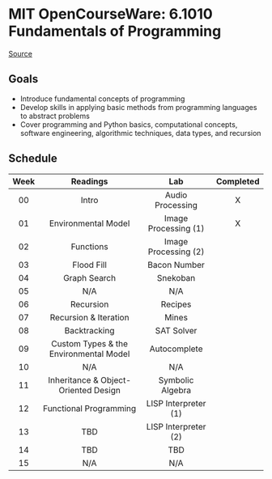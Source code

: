 # MIT OpenCourseWare: 6.1010 Fundamentals of Programming

[Source](https://py.mit.edu/)

## Goals

* Introduce fundamental concepts of programming
* Develop skills in applying basic methods from programming languages to abstract problems
* Cover programming and Python basics, computational concepts, software engineering, algorithmic techniques, data types, and recursion

## Schedule

| Week | Readings                               | Lab                  | Completed |
|:----:|:--------------------------------------:|:--------------------:|:---------:|
| 00   | Intro                                  | Audio Processing     | X         |
| 01   | Environmental Model                    | Image Processing (1) | X         |
| 02   | Functions                              | Image Processing (2) |           |
| 03   | Flood Fill                             | Bacon Number         |           |
| 04   | Graph Search                           | Snekoban             |           |
| 05   | N/A                                    | N/A                  |           |
| 06   | Recursion                              | Recipes              |           |
| 07   | Recursion & Iteration                  | Mines                |           |
| 08   | Backtracking                           | SAT Solver           |           |
| 09   | Custom Types & the Environmental Model | Autocomplete         |           |
| 10   | N/A                                    | N/A                  |           |
| 11   | Inheritance & Object-Oriented Design   | Symbolic Algebra     |           |
| 12   | Functional Programming                 | LISP Interpreter (1) |           |
| 13   | TBD                                    | LISP Interpreter (2) |           |
| 14   | TBD                                    | TBD                  |           |
| 15   | N/A                                    | N/A                  |           |
